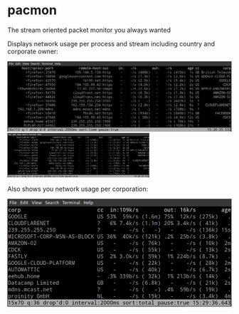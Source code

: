 # pacmon
The stream oriented packet monitor you always wanted

Displays network usage per process and stream including country and corporate owner:

![alt text](https://github.com/turborat/pacmon/blob/main/pacmon.png)
<img src="https://github.com/turborat/pacmon/blob/main/pacmon.png" height=100>

Also shows you network usage per corporation:

![alt text](https://github.com/turborat/pacmon/blob/main/pacmon_corps.png)


